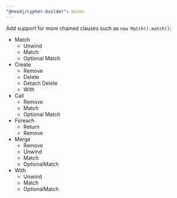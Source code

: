 ```yaml
---
"@neo4j/cypher-builder": minor
---
```


Add support for more chained clauses such as `new Match().match()`:

-   Match
    -   Unwind
    -   Match
    -   Optional Match
-   Create
    -   Remove
    -   Delete
    -   Detach Delete
    -   With
-   Call
    -   Remove
    -   Match
    -   Optional Match
-   Foreach
    -   Return
    -   Remove
-   Merge
    -   Remove
    -   Unwind
    -   Match
    -   OptionalMatch
-   With
    -   Unwind
    -   Match
    -   OptionalMatch
